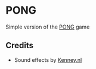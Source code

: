 # PONG

Simple version of the [PONG](https://en.wikipedia.org/wiki/Pong) game

## Credits

- Sound effects by [Kenney.nl](https://kenney.nl)
